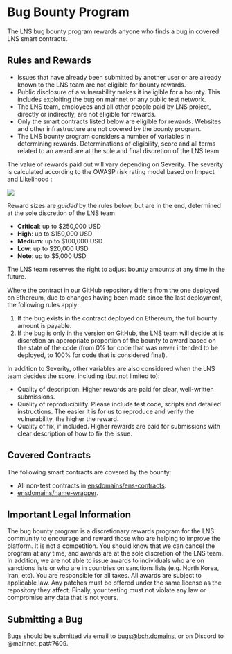 # Bug Bounty Program

The LNS bug bounty program rewards anyone who finds a bug in covered LNS smart contracts.

## Rules and Rewards

* Issues that have already been submitted by another user or are already known to the LNS team are not eligible for bounty rewards.
* Public disclosure of a vulnerability makes it ineligible for a bounty. This includes exploiting the bug on mainnet or any public test network.
* The LNS team, employees and all other people paid by LNS project, directly or indirectly, are not eligible for rewards.
* Only the smart contracts listed below are eligible for rewards. Websites and other infrastructure are not covered by the bounty program.
* The LNS bounty program considers a number of variables in determining rewards. Determinations of eligibility, score and all terms related to an award are at the sole and final discretion of the LNS team.

The value of rewards paid out will vary depending on Severity. The severity is calculated according to the OWASP risk rating model based on Impact and Likelihood :

![](<.gitbook/assets/owasp\_w600 (1).png>)

Reward sizes are _guided_ by the rules below, but are in the end, determined at the sole discretion of the LNS team

* **Critical**: up to $250,000 USD
* **High**: up to $150,000 USD
* **Medium**: up to $100,000 USD
* **Low**: up to $20,000 USD
* **Note**: up to $5,000 USD

The LNS team reserves the right to adjust bounty amounts at any time in the future.

Where the contract in our GitHub repository differs from the one deployed on Ethereum, due to changes having been made since the last deployment, the following rules apply:

1. If the bug exists in the contract deployed on Ethereum, the full bounty amount is payable.
2. If the bug is only in the version on GitHub, the LNS team will decide at is discretion an appropriate proportion of the bounty to award based on the state of the code (from 0% for code that was never intended to be deployed, to 100% for code that is considered final).

In addition to Severity, other variables are also considered when the LNS team decides the score, including (but not limited to):

* Quality of description. Higher rewards are paid for clear, well-written submissions.
* Quality of reproducibility. Please include test code, scripts and detailed instructions. The easier it is for us to reproduce and verify the vulnerability, the higher the reward.
* Quality of fix, if included. Higher rewards are paid for submissions with clear description of how to fix the issue.

## Covered Contracts

The following smart contracts are covered by the bounty:

* All non-test contracts in [ensdomains/ens-contracts](https://github.com/ensdomains/ens-contracts).
* [ensdomains/name-wrapper](https://github.com/ensdomains/name-wrapper).

## Important Legal Information

The bug bounty program is a discretionary rewards program for the LNS community to encourage and reward those who are helping to improve the platform. It is not a competition. You should know that we can cancel the program at any time, and awards are at the sole discretion of the LNS team. In addition, we are not able to issue awards to individuals who are on sanctions lists or who are in countries on sanctions lists (e.g. North Korea, Iran, etc). You are responsible for all taxes. All awards are subject to applicable law. Any patches must be offered under the same license as the repository they affect. Finally, your testing must not violate any law or compromise any data that is not yours.

## Submitting a Bug

Bugs should be submitted via email to bugs@bch.domains, or on Discord to @mainnet_pat#7609.

